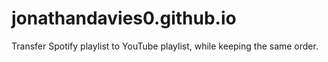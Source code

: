 # jonathandavies0.github.io
Transfer Spotify playlist to YouTube playlist, while keeping the same order. 
